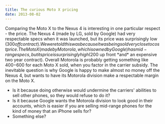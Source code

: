 ```yaml
---
title: The curious Moto X pricing
date: 2013-08-02
---
```


Comparing the Moto X to the Nexus 4 is interesting in one particular respect - the price.
The Nexus 4 (made by LG, sold by Google) had very respectable specs when it was launched, but its price was surprisingly low ($300 off contract). We were told this was because it was being sold very close to cost price.
The Moto X (made by Motorola, which is owned by Google) has mid-range specs, but its price is surprisingly high ($200 up front \*and\* an expensive two year contract).
Overall Motorola is probably getting something like $400-$600 for each Moto X sold, when you factor in the carrier subsidy.
The inevitable question is why Google is happy to make almost no money off the Nexus 4, but wants to have its Motorola division make a respectable margin on the Moto X.

-   Is it because doing otherwise would undermine the carriers' abilities to sell other phones, so they would refuse to do it?
-   Is it because Google wants the Motorola division to look good in their accounts, which is easier if you are selling mid-range phones for the kind of money that an iPhone sells for?
-   Something else?

